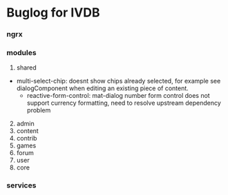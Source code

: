 # Buglog for IVDB

### ngrx

### modules
1. shared
  - multi-select-chip: doesnt show chips already selected, for example see dialogComponent when editing an existing piece of content.
	- reactive-form-control: mat-dialog number form control does not support currency formatting, need to resolve upstream dependency problem
2. admin
3. content
4. contrib
5. games
6. forum
7. user
8. core
### services

